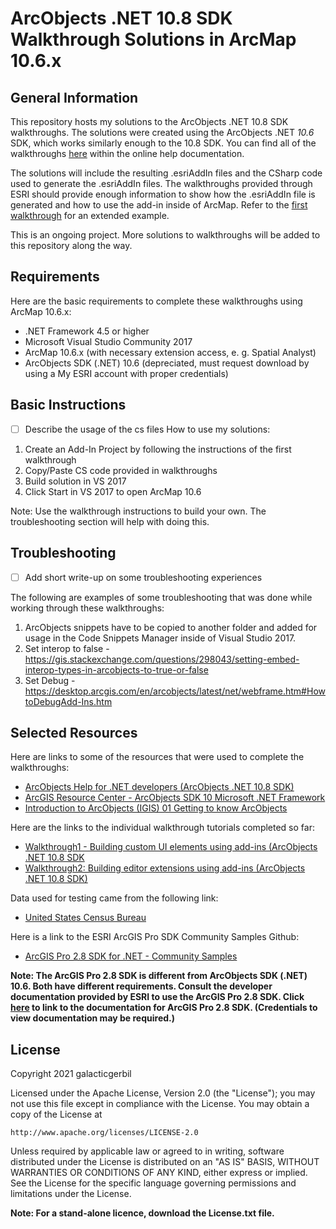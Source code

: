 # ArcObjects .NET 10.8 SDK Walkthrough Solutions in ArcMap 10.6.x
## General Information
This repository hosts my solutions to the ArcObjects .NET 10.8 SDK walkthroughs. The solutions were created using the ArcObjects .NET *10.6* SDK, which works similarly enough to the 10.8 SDK. You can find all of the walkthroughs [here](https://desktop.arcgis.com/en/arcobjects/latest/net/webframe.htm#welcome.htm) within the online help documentation.

The solutions will include the resulting .esriAddIn files and the CSharp code used to generate the .esriAddIn files. The walkthroughs provided through ESRI should provide enough information to show how the .esriAddIn file is generated and how to use the add-in inside of ArcMap. Refer to the [first walkthrough](https://desktop.arcgis.com/en/arcobjects/latest/net/webframe.htm#WalthroughBuildingCustomUIElementsUsingAdd-Ins.htm) for an extended example.

This is an ongoing project. More solutions to walkthroughs will be added to this repository along the way.

## Requirements
Here are the basic requirements to complete these walkthroughs using ArcMap 10.6.x:
* .NET Framework 4.5 or higher
* Microsoft Visual Studio Community 2017
* ArcMap 10.6.x (with necessary extension access, e. g. Spatial Analyst)
* ArcObjects SDK (.NET) 10.6 (depreciated, must request download by using a My ESRI account with proper credentials) 

## Basic Instructions
- [ ] Describe the usage of the cs files
How to use my solutions:
1. Create an Add-In Project by following the instructions of the first walkthrough
2. Copy/Paste CS code provided in walkthroughs
3. Build solution in VS 2017
4. Click Start in VS 2017 to open ArcMap 10.6

Note: Use the walkthrough instructions to build your own. The troubleshooting section will help with doing this.

## Troubleshooting 
- [ ] Add short write-up on some troubleshooting experiences

The following are examples of some troubleshooting that was done while working through these walkthroughs:
1. ArcObjects snippets have to be copied to another folder and added for usage in the Code Snippets Manager inside of Visual Studio 2017.
2. Set interop to false - https://gis.stackexchange.com/questions/298043/setting-embed-interop-types-in-arcobjects-to-true-or-false
3. Set Debug - https://desktop.arcgis.com/en/arcobjects/latest/net/webframe.htm#HowtoDebugAdd-Ins.htm

## Selected Resources
Here are links to some of the resources that were used to complete the walkthroughs:
* [ArcObjects Help for .NET developers (ArcObjects .NET 10.8 SDK)](https://desktop.arcgis.com/en/arcobjects/latest/net/webframe.htm#welcome.htm)
* [ArcGIS Resource Center - ArcObjects SDK 10 Microsoft .NET Framework](https://help.arcgis.com/en/sdk/10.0/arcobjects_net/componenthelp/)
* [Introduction to ArcObjects (IGIS) 01 Getting to know ArcObjects](https://www.youtube.com/watch?v=piUiYPkfE_s&list=WL&index=5)

Here are the links to the individual walkthrough tutorials completed so far:
* [Walkthrough1 - Building custom UI elements using add-ins (ArcObjects .NET 10.8 SDK](https://desktop.arcgis.com/en/arcobjects/latest/net/webframe.htm#WalthroughBuildingCustomUIElementsUsingAdd-Ins.htm)
* [Walkthrough2: Building editor extensions using add-ins (ArcObjects .NET 10.8 SDK)](https://desktop.arcgis.com/en/arcobjects/latest/net/webframe.htm#WalkthroughBuildingEditorExtensionsUsingAdd-Ins.htm)

Data used for testing came from the following link:
* [United States Census Bureau](https://www.census.gov/geographies/mapping-files.html)

Here is a link to the ESRI ArcGIS Pro SDK Community Samples Github: 
* [ArcGIS Pro 2.8 SDK for .NET - Community Samples](https://github.com/Esri/arcgis-pro-sdk-community-samples)

**Note: The ArcGIS Pro 2.8 SDK is different from ArcObjects SDK (.NET) 10.6. Both have different requirements. Consult the developer documentation provided by ESRI to use the ArcGIS Pro 2.8 SDK. Click [here](https://pro.arcgis.com/en/pro-app/latest/sdk/) to link to the documentation for ArcGIS Pro 2.8 SDK. (Credentials to view documentation may be required.)**

## License
Copyright 2021 galacticgerbil

Licensed under the Apache License, Version 2.0 (the "License");
you may not use this file except in compliance with the License.
You may obtain a copy of the License at

    http://www.apache.org/licenses/LICENSE-2.0

Unless required by applicable law or agreed to in writing, software
distributed under the License is distributed on an "AS IS" BASIS,
WITHOUT WARRANTIES OR CONDITIONS OF ANY KIND, either express or implied.
See the License for the specific language governing permissions and
limitations under the License.

**Note: For a stand-alone licence, download the License.txt file.**
